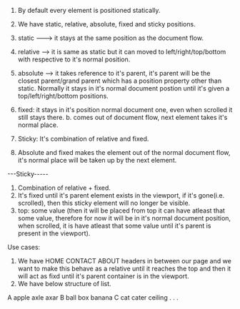 1. By default every element is positioned statically. 
2. We have static, relative, absolute, fixed and sticky positions. 

3. static ---> it stays at the same position as the document flow. 
4. relative --> it is same as static but it can moved to left/right/top/bottom with respective to it's normal position. 
5. absolute --> it takes reference to it's parent, it's parent will be the closest parent/grand parent which has a position property other than static. Normally it stays in it's normal document postion until it's given a top/left/right/bottom positions. 
6. fixed: it stays in it's position normal document one, even when scrolled it still stays there. 
b. comes out of document flow, next element takes it's normal place.
7. Sticky: It's combination of relative and fixed. 

8. Absolute and fixed makes the element out of the normal document flow, it's normal place will be taken up by the next element. 

---Sticky-----
1. Combination of relative + fixed. 
2. It's fixed until it's parent element exists in the viewport, if it's gone(i.e. scrolled), then this sticky element will no longer be visible.
3. top: some value (then it will be placed from top it can have atleast that some value, therefore for now it will be in it's normal document position, when scrolled, it is have atleast that some value until it's parent is present in the viewport).

Use cases: 
1. We have HOME CONTACT ABOUT headers in between our page and we want to make this behave as a relative until it reaches the top and then it will act as fixd until it's parent container is in the viewport. 
2. We have below structure of list. 


A 
apple 
axle 
axar
B
ball
box 
banana
C
cat 
cater 
ceiling
.
.
.
